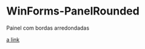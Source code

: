 # WinForms-PanelRounded
Painel com bordas arredondadas

[a link](http://portifolio.gearhostpreview.com/panel-rounded-control-winforms/)
